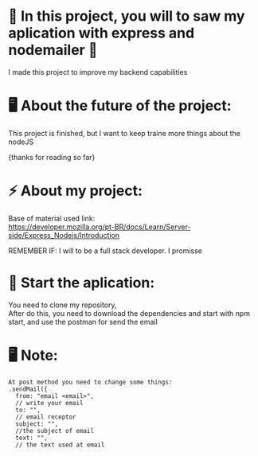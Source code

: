 # 🤞 In this project, you will to saw my aplication with express and nodemailer 🤞
 I made this project to improve my backend capabilities
 <br>

# 🖥️ About the future of the project:
 This project is finished, but I want to keep traine more things about the nodeJS

 {thanks for reading so far}

# ⚡ About my project:
 Base of material used
    link: <br>
    https://developer.mozilla.org/pt-BR/docs/Learn/Server-side/Express_Nodejs/Introduction

 REMEMBER IF:
    I will to be a full stack developer. I promisse 

# 💬 Start the aplication:
 You need to clone my repository,
 <br>
 After do this, you need to download the dependencies and start with npm start, and use the postman for send the email

# 🖥️ Note:
    At post method you need to change some things:
    .sendMail({ 
      from: "email <email>", 
      // write your email
      to: "", 
      // email receptor
      subject: "", 
      //the subject of email
      text: "", 
      // the text used at email
